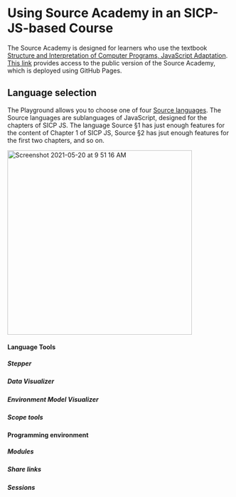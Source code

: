 # Using Source Academy in an SICP-JS-based Course

The Source Academy is designed for learners who use the textbook [Structure and Interpretation of Computer Programs, JavaScript Adaptation](https://source-academy.github.io/sicp/). [This link](https://source-academy.github.io/) provides access to the public version of the Source Academy, which is deployed using GitHub Pages.

## Language selection

The Playground allows you to choose one of four [Source languages](https://source-academy.github.io/source/). The Source languages are sublanguages of JavaScript, designed for the chapters of SICP JS. The  language Source §1 has just enough features for the content of Chapter 1 of SICP JS, Source §2 has jsut enough features for the first two chapters, and so on.

<img width="415" alt="Screenshot 2021-05-20 at 9 51 16 AM" src="https://user-images.githubusercontent.com/30220768/118906769-f9899e00-b950-11eb-9ba4-849898be9dbe.png">

#### Language Tools

##### Stepper

##### Data Visualizer

##### Environment Model Visualizer

##### Scope tools

#### Programming environment

##### Modules

##### Share links

##### Sessions



